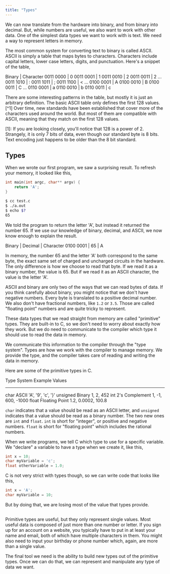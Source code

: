 ```yaml
---
title: "Types"
---
```


We can now translate from the hardware into binary, and from binary into
decimal. But, while numbers are useful, we also want to work with other data.
One of the simplest data types we want to work with is text. We need a way to
represent letters in memory.

The most common system for converting text to binary is called ASCII. ASCII is
simply a table that maps bytes to characters. Characters include capital
letters, lower case letters, digits, and punctuation. Here's a snippet of the table,

Binary | Character
0011 0000 | 0
0011 0001 | 1
0011 0010 | 2
0011 0011 | 2
...
0011 1010 | :
0011 1011 | ;
0011 1100 | <
...
0100 0001 | A
0100 0010 | B
0100 0011 | C
...
0110 0001 | a
0110 0010 | b
0110 0011 | c

There are some interesting patterns in the table, but mostly it is just an
arbitrary definition. The basic ASCII table only defines the first 128 values.
[^1] Over time, new standards have been established that cover more of the
characters used around the world. But most of them are compatible with ASCII,
meaning that they match on the first 128 values.

[1]: If you are looking closely, you'll notice that 128 is a power of 2.
  Strangely, it is only 7 bits of data, even though our standard byte is 8 bits.
  Text encoding just happens to be older than the 8 bit standard.

## Types

When we wrote our first program, we saw a surprising result. To refresh your
memory, it looked like this,

```c
int main(int argc, char** argv) {
    return 'A';
}
```

```bash
$ cc test.c
$ ./a.out
$ echo $?
65
```

We told the program to return the letter 'A', but instead it returned the
number 65. If we use our knowledge of binary, decimal, and ASCII, we now know
enough to explain the result.

Binary | Decimal | Character
0100 0001 | 65 | A

In memory, the number 65 and the letter 'A' both correspond to the same byte,
the exact same set of charged and uncharged circuits in the hardware. The only
difference is how we choose to read that byte. If we read it as a binary
number, the value is 65. But if we read it as an ASCII character, the value is
the letter 'A'.

ASCII and binary are only two of the ways that we can read bytes of data. If you
think carefully about binary, you might notice that we don't have negative
numbers. Every byte is translated to a positive decimal number. We also don't
have fractional numbers, like `1.2` or `3.5`. Those are called "floating point"
numbers and are quite tricky to represent.

These data types that we read straight from memory are called "primitive" types.
They are built-in to C, so we don't need to worry about exactly how they work.
But we do need to communicate to the compiler which type it should use to read
the data in memory.

We communicate this information to the compiler through the "type system". Types
are how we work with the compiler to manage memory. We provide the type, and the
compiler takes care of reading and writing the data in memory.

Here are some of the primitive types in C.

Type        System          Example Values
----        ------          --------------
char        ASCII           'A', '9', 'c', '}'
unsigned    Binary          1, 2, 452
int         2's Complement  1, -1, 600, -1000
float       Floating Point  1.2, 0.0002, 100.8

`char` indicates that a value should be read as an ASCII letter, and `unsigned`
indicates that a value should be read as a binary number. The two new ones are
`int` and `float`. `int` is short for "integer", or positive and negative
numbers. `float` is short for "floating point" which includes the rational
numbers.

When we write programs, we tell C which type to use for a specific variable. We
"declare" a variable to have a type when we create it, like this,

```c
int x = 10;
char myVariable = 'c';
float otherVariable = 1.0;
```

C is not very strict with types though, so we can write code that looks like
this,

```c
int x = 'A';
char myVariable = 10;
```

But by doing that, we are losing most of the value that types provide.

##

Primitive types are useful, but they only represent single values. Most useful
data is composed of just more than one number or letter. If you sign up for an
account on a website, you typically have to put in at least your name and email,
both of which have multiple characters in them. You might also need to input
your birthday or phone number which, again, are more than a single value.

The final tool we need is the ability to build new types out of the primitive
types. Once we can do that, we can represent and manipulate any type of data we
want.
